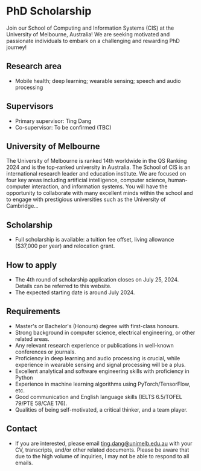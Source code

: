 
# PhD Scholarship

Join our School of Computing and Information Systems (CIS) at the University of Melbourne, Australia! We are seeking motivated and passionate individuals to embark on a challenging and rewarding PhD journey!

## Research area

- Mobile health; deep learning; wearable sensing; speech and audio processing

## Supervisors

- Primary supervisor: Ting Dang
- Co-supervisor: To be confirmed (TBC)

## University of Melbourne

The University of Melbourne is ranked 14th worldwide in the QS Ranking 2024 and is the top-ranked university in Australia. The School of CIS is an international research leader and education institute. We are focused on four key areas including artificial intelligence, computer science, human-computer interaction, and information systems. You will have the opportunity to collaborate with many excellent minds within the school and to engage with prestigious universities such as the University of Cambridge...

## Scholarship

- Full scholarship is available: a tuition fee offset, living allowance ($37,000 per year) and relocation grant.

## How to apply

- The 4th round of scholarship application closes on July 25, 2024. Details can be referred to this website.
- The expected starting date is around July 2024.

## Requirements

- Master's or Bachelor's (Honours) degree with first-class honours.
- Strong background in computer science, electrical engineering, or other related areas.
- Any relevant research experience or publications in well-known conferences or journals.
- Proficiency in deep learning and audio processing is crucial, while experience in wearable sensing and signal processing will be a plus.
- Excellent analytical and software engineering skills with proficiency in Python
- Experience in machine learning algorithms using PyTorch/TensorFlow, etc.
- Good communication and English language skills (IELTS 6.5/TOFEL 79/PTE 58/CAE 176).
- Qualities of being self-motivated, a critical thinker, and a team player.

## Contact

- If you are interested, please email ting.dang@unimelb.edu.au with your CV, transcripts, and/or other related documents. Please be aware that due to the high volume of inquiries, I may not be able to respond to all emails.

